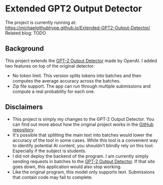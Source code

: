 # Extended GPT2 Output Detector

The project is currently running at: https://michaelgithubhype.github.io/Extended-GPT2-Output-Detector/
Related blog: TODO 

## Background 
This project extends the [GPT-2 Output Detector](https://github.com/openai/gpt-2-output-dataset/tree/master/detector) made by OpenAI. I added two features on top of the original detector:

* No token limit. This version splits tokens into batches and then computes the average accuracy across the batches. 
* Zip file support. The app can run through multiple submissions and compute a real probability for each one. 



## Disclaimers 

* This project is simply my changes to the GPT-2 Output Detector. You can find out more about how the original project works in the [GitHub repository](https://github.com/openai/gpt-2-output-dataset/tree/master/detector).
* It's possible that splitting the main text into batches would lower the accuracy of the tool in some cases. While this tool is a convenient way to identify potential AI content, you shouldn't blindly rely on this tool. Especially if the subject is students.
* I did not deploy the backend of the program. I am currently simply sending requests in batches to the [GPT-2 Output Detector](https://openai-openai-detector.hf.space/). If that site goes down, this application would also stop working.
* Like the original program, this model only supports text. Submissions that contain code may fail to complete.
